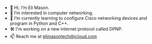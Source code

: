 - 👋 Hi, I’m Eli Mason.
- 👀 I’m interested in computer networking.
- 🌱 I’m currently learning to configure Cisco networking devices and program in Python and C++.
- 🛠️ I'm working on a new internet protocol called DPNP.
- 📫 Reach me at elimasontech@icloud.com

<!---
Eli-Mason/Eli-Mason is a ✨ special ✨ repository because its `README.md` (this file) appears on your GitHub profile.
You can click the Preview link to take a look at your changes.
--->
